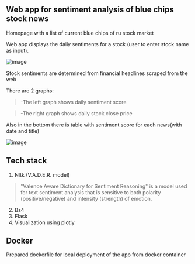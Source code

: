 ## Web app for sentiment analysis of blue chips stock news

Homepage with a list of current blue chips of ru stock market

Web app  displays the daily  sentiments for a stock (user to enter stock name as input).

![image](https://user-images.githubusercontent.com/112613534/212565877-3c3bf2d6-4a36-4176-b5a5-11433212e77b.png)




Stock sentiments are determined from financial headlines scraped from the web

There are 2 graphs:

 > -The left graph shows daily sentiment score
  
 > -The right graph shows daily stock close price
    
Also in the bottom there is table with sentiment score for each news(with date and title)
    
![image](https://user-images.githubusercontent.com/112613534/212567683-d556396f-7219-43b1-8a0f-252c61a7e9e6.png)

## Tech stack
1. Nltk (V.A.D.E.R. model) 
> "Valence Aware Dictionary for Sentiment Reasoning" is a model used for text sentiment analysis that is sensitive to both polarity (positive/negative) and intensity (strength) of emotion.
2. Bs4 
3. Flask
4. Visualization using plotly

## Docker 
Prepared dockerfile for local deployment of the app from docker container

